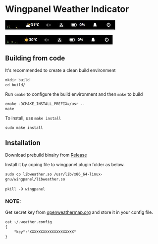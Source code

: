 # Wingpanel Weather Indicator

![Cloudy](data/weather-app-cloudy.jpeg)

![Sunny](data/weather-app-sunny.jpeg)

## Building from code

It's recommended to create a clean build environment

    mkdir build
    cd build/

Run `cmake` to configure the build environment and then `make` to build

    cmake -DCMAKE_INSTALL_PREFIX=/usr ..
    make

To install, use `make install`

    sudo make install


## Installation

Download prebuild binairy from [Release](https://github.com/kunalkushwaha/wingpanel-indicator-weather/releases)

Install it by coping file to wingpanel plugin folder as below.

```
sudo cp libweather.so /usr/lib/x86_64-linux-gnu/wingpanel/libweather.so

pkill -9 wingpanel
```

### NOTE: 

Get secret key from [openweathermap.org](https://openweathermap.org/api) and store it in your config file.

    cat ~/.weather.config
    {
        "key":"XXXXXXXXXXXXXXXXXXXX"
    }
